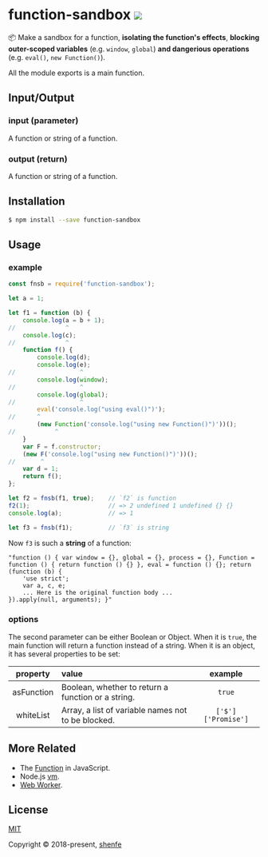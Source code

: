 # function-sandbox <a href="https://www.npmjs.com/package/function-sandbox"><img src="https://img.shields.io/npm/v/function-sandbox.svg"></a>

📦 Make a sandbox for a function, **isolating the function's effects**, **blocking outer-scoped variables** (e.g. `window`, `global`) **and dangerious operations** (e.g. `eval()`, `new Function()`).

All the module exports is a main function.

## Input/Output

### input (parameter)

A function or string of a function.

### output (return)

A function or string of a function.

## Installation

```bash
$ npm install --save function-sandbox
```

## Usage

### example

```js
const fnsb = require('function-sandbox');

let a = 1;

let f1 = function (b) {
    console.log(a = b + 1);
//              ^
    console.log(c);
//              ^
    function f() {
        console.log(d);
        console.log(e);
//                  ^
        console.log(window);
//                  ^
        console.log(global);
//                  ^
        eval('console.log("using eval()")');
//      ^
        (new Function('console.log("using new Function()")'))();
//           ^
    }
    var F = f.constructor;
    (new F('console.log("using new Function()")'))();
//       ^
    var d = 1;
    return f();
};

let f2 = fnsb(f1, true);    // `f2` is function
f2(1);                      // => 2 undefined 1 undefined {} {}
console.log(a);             // => 1

let f3 = fnsb(f1);          // `f3` is string
```

Now `f3` is such a **string** of a function:

```
"function () { var window = {}, global = {}, process = {}, Function = function () { return function () {} }, eval = function () {}; return (function (b) {
    'use strict';
    var a, c, e;
    ... Here is the original function body ...
}).apply(null, arguments); }"
```

### options

The second parameter can be either Boolean or Object. When it is `true`, the main function will return a function instead of a string. When it is an object, it has several properties to be set:

| property | value | example |
| :---: | :--- | :---: |
| asFunction | Boolean, whether to return a function or a string. | `true` |
| whiteList | Array, a list of variable names not to be blocked. | `['$']` `['Promise']` |

## More Related

* The [Function](http://www.ecma-international.org/ecma-262/5.1/#sec-15.3.2) in JavaScript.
* Node.js [vm](https://nodejs.org/api/vm.html).
* [Web Worker](https://developer.mozilla.org/en-US/docs/Web/API/Web_Workers_API).

## License

[MIT](http://opensource.org/licenses/MIT)

Copyright © 2018-present, [shenfe](https://github.com/shenfe)
